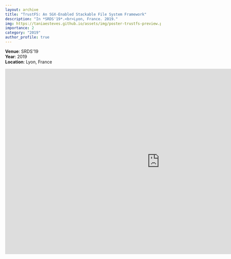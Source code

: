 ```yaml
---
layout: archive
title: "TrustFS: An SGX-Enabled Stackable File System Framework"
description: "In *SRDS'19*.<br>Lyon, France. 2019."
img: https://taniaesteves.github.io/assets/img/poster-trustfs-preview.png
importance: 2
category: "2019"
author_profile: true
---
```



**Venue**: SRDS'19<br>
**Year**: 2019<br>
**Location**: Lyon, France<br>

<embed src="https://taniaesteves.github.io/files/2019/trustfs-srds19-taniaesteves-poster.pdf" width="1000px" height="600px" />

